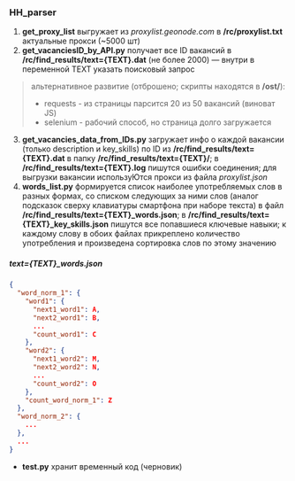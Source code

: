 ### HH_parser

1. __get_proxy_list__ выгружает из _proxylist.geonode.com_ в __/rc/proxylist.txt__ актуальные прокси (~5000 шт)
2. **get_vacanciesID_by_API.py** получает все ID вакансий в __/rc/find_results/text={TEXT}.dat__ (не более 2000) — внутри в переменной TEXT указать поисковый запрос 
> альтернативное развитие (отброшено; скрипты находятся в __/ost/__):  
> - requests - из страницы парсится 20 из 50 вакансий (виноват JS)
> - selenium - рабочий способ, но страница долго загружается



3. **get_vacancies_data_from_IDs.py** загружает инфо о каждой вакансии (только description и key_skills) по ID из
  __/rc/find_results/text={TEXT}.dat__ в папку __/rc/find_results/text={TEXT}/__; в __/rc/find_results/text={TEXT}.log__ пишутся ошибки соединения;
    для выгрузки вакансии используЮтся прокси из файла _proxylist.json_  
4. __words_list.py__ формируется список наиболее употребляемых слов в разных формах, со списком следующих за ними слов 
    (аналог подсказок сверху клавиатуры смартфона при наборе текста) в файл **/rc/find_results/text={TEXT}_words.json**; 
    в **/rc/find_results/text={TEXT}_key_skills.json** пишутся все попавшиеся ключевые навыки;
    к каждому слову в обоих файлах прикреплено количество употребления и произведена сортировка слов по этому значению  

##### text={TEXT}_words.json
```json
{
  "word_norm_1": {
    "word1": {
      "next1_word1": A,
      "next2_word1": B,
      ...
      "count_word1": C
    },
    "word2": {
      "next1_word2": M,
      "next2_word2": N,
      ...
      "count_word2": O
    },
    "count_word_norm_1": Z
  },
  "word_norm_2": { 
    ...  
  },
  ...
}

```

- **test.py** хранит временный код (черновик)


